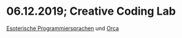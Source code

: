 # 06.12.2019; Creative Coding Lab

[Esoterische Programmiersprachen](https://esolangs.org/wiki/Main_Page) und [Orca](https://github.com/hundredrabbits/Orca)
